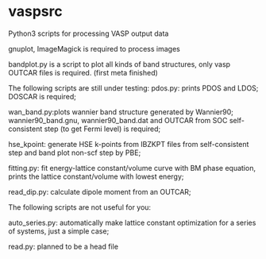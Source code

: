 # vaspsrc

Python3 scripts for processing VASP output data


gnuplot, ImageMagick is required to process images


bandplot.py is a script to plot all kinds of band structures, only vasp OUTCAR files is required. (first meta finished)


The following scripts are still under testing:
pdos.py: prints PDOS and LDOS; DOSCAR is required;

wan_band.py:plots wannier band structure generated by Wannier90; wannier90_band.gnu, wannier90_band.dat and OUTCAR from SOC self-consistent step (to get Fermi level) is required;


hse_kpoint: generate HSE k-points from IBZKPT files from self-consistent step and band plot non-scf step by PBE;

fitting.py: fit energy-lattice constant/volume curve with BM phase equation, prints the lattice constant/volume with lowest energy;

read_dip.py: calculate dipole moment from an OUTCAR;


The following scripts are not useful for you:

auto_series.py: automatically make lattice constant optimization for a series of systems, just a simple case;

read.py: planned to be a head file

